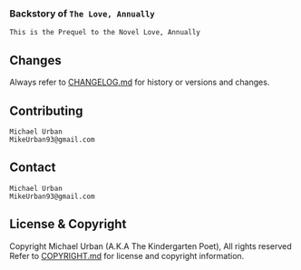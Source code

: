 ### Backstory of `The Love, Annually`

```
This is the Prequel to the Novel Love, Annually
```

Changes
------------
Always refer to [CHANGELOG.md](/CHANGELOG.md) for history or versions and changes.

Contributing
------------
```
Michael Urban
MikeUrban93@gmail.com
```

Contact
-------
```
Michael Urban
MikeUrban93@gmail.com
```

License & Copyright
-------
Copyright Michael Urban (A.K.A The Kindergarten Poet), All rights reserved
Refer to [COPYRIGHT.md](/COPYRIGHT.md) for license and copyright information.

